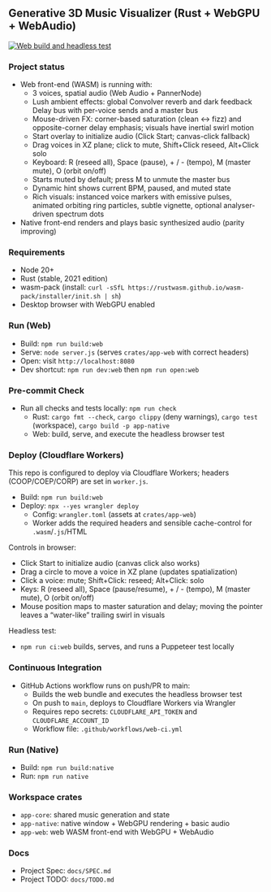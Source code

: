 ## Generative 3D Music Visualizer (Rust + WebGPU + WebAudio)

[![Web build and headless test](https://github.com/rgilks/geno-1/actions/workflows/web-ci.yml/badge.svg)](https://github.com/rgilks/geno-1/actions/workflows/web-ci.yml)

### Project status

- Web front-end (WASM) is running with:
  - 3 voices, spatial audio (Web Audio + PannerNode)
  - Lush ambient effects: global Convolver reverb and dark feedback Delay bus with per-voice sends and a master bus
  - Mouse-driven FX: corner-based saturation (clean ↔ fizz) and opposite-corner delay emphasis; visuals have inertial swirl motion
  - Start overlay to initialize audio (Click Start; canvas-click fallback)
  - Drag voices in XZ plane; click to mute, Shift+Click reseed, Alt+Click solo
  - Keyboard: R (reseed all), Space (pause), + / - (tempo), M (master mute), O (orbit on/off)
  - Starts muted by default; press M to unmute the master bus
  - Dynamic hint shows current BPM, paused, and muted state
  - Rich visuals: instanced voice markers with emissive pulses, animated orbiting ring particles, subtle vignette, optional analyser-driven spectrum dots
- Native front-end renders and plays basic synthesized audio (parity improving)

### Requirements

- Node 20+
- Rust (stable, 2021 edition)
- wasm-pack (install: `curl -sSfL https://rustwasm.github.io/wasm-pack/installer/init.sh | sh`)
- Desktop browser with WebGPU enabled

### Run (Web)

- Build: `npm run build:web`
- Serve: `node server.js` (serves `crates/app-web` with correct headers)
- Open: visit `http://localhost:8080`
- Dev shortcut: `npm run dev:web` then `npm run open:web`

### Pre-commit Check

- Run all checks and tests locally: `npm run check`
  - Rust: `cargo fmt --check`, `cargo clippy` (deny warnings), `cargo test` (workspace), `cargo build -p app-native`
  - Web: build, serve, and execute the headless browser test

### Deploy (Cloudflare Workers)

This repo is configured to deploy via Cloudflare Workers; headers (COOP/COEP/CORP) are set in `worker.js`.

- Build: `npm run build:web`
- Deploy: `npx --yes wrangler deploy`
  - Config: `wrangler.toml` (assets at `crates/app-web`)
  - Worker adds the required headers and sensible cache-control for `.wasm`/`.js`/HTML

Controls in browser:

- Click Start to initialize audio (canvas click also works)
- Drag a circle to move a voice in XZ plane (updates spatialization)
- Click a voice: mute; Shift+Click: reseed; Alt+Click: solo
- Keys: R (reseed all), Space (pause/resume), + / - (tempo), M (master mute), O (orbit on/off)
- Mouse position maps to master saturation and delay; moving the pointer leaves a “water-like” trailing swirl in visuals

Headless test:

- `npm run ci:web` builds, serves, and runs a Puppeteer test locally

### Continuous Integration

- GitHub Actions workflow runs on push/PR to main:
  - Builds the web bundle and executes the headless browser test
  - On push to `main`, deploys to Cloudflare Workers via Wrangler
  - Requires repo secrets: `CLOUDFLARE_API_TOKEN` and `CLOUDFLARE_ACCOUNT_ID`
  - Workflow file: `.github/workflows/web-ci.yml`

### Run (Native)

- Build: `npm run build:native`
- Run: `npm run native`

### Workspace crates

- `app-core`: shared music generation and state
- `app-native`: native window + WebGPU rendering + basic audio
- `app-web`: web WASM front-end with WebGPU + WebAudio

### Docs

- Project Spec: `docs/SPEC.md`
- Project TODO: `docs/TODO.md`
